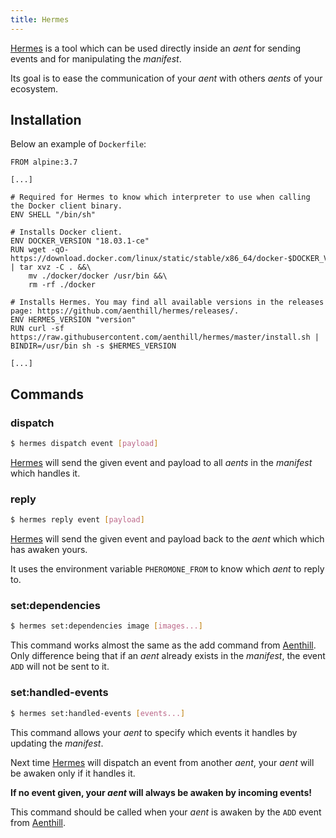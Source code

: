 ```yaml
---
title: Hermes
---
```


[Hermes](https://github.com/aenthill/hermes) is a tool which can be used directly inside an *aent* 
for sending events and for manipulating the *manifest*.

Its goal is to ease the communication of your *aent* with others *aents* of your ecosystem.

## Installation

Below an example of <code>Dockerfile</code>: 

```
FROM alpine:3.7

[...]

# Required for Hermes to know which interpreter to use when calling the Docker client binary.
ENV SHELL "/bin/sh"

# Installs Docker client.
ENV DOCKER_VERSION "18.03.1-ce"
RUN wget -qO- https://download.docker.com/linux/static/stable/x86_64/docker-$DOCKER_VERSION.tgz | tar xvz -C . &&\
    mv ./docker/docker /usr/bin &&\
    rm -rf ./docker

# Installs Hermes. You may find all available versions in the releases page: https://github.com/aenthill/hermes/releases/.
ENV HERMES_VERSION "version"
RUN curl -sf https://raw.githubusercontent.com/aenthill/hermes/master/install.sh | BINDIR=/usr/bin sh -s $HERMES_VERSION

[...]
```

## Commands

### dispatch

```bash
$ hermes dispatch event [payload]
```

[Hermes](https://github.com/aenthill/hermes) will send the given event and payload to all *aents* in the *manifest* which handles it.

### reply

```bash
$ hermes reply event [payload]
```

[Hermes](https://github.com/aenthill/hermes) will send the given event and payload back to the *aent* which which has awaken yours.

It uses the environment variable <code>PHEROMONE_FROM</code> to know which *aent* to reply to.

### set:dependencies

```bash
$ hermes set:dependencies image [images...]
```

This command works almost the same as the add command from [Aenthill](https://github.com/aenthill/aenthill). 
Only difference being that if an *aent* already exists in the *manifest*, the event <code>ADD</code> will not be sent to it.

### set:handled-events

```bash
$ hermes set:handled-events [events...]
```

This command allows your *aent* to specify which events it handles by updating the *manifest*.

Next time [Hermes](https://github.com/aenthill/hermes) will dispatch an event from another *aent*, 
your *aent* will be awaken only if it handles it.

**If no event given, your *aent* will always be awaken by incoming events!**

This command should be called when your *aent* is awaken by the <code>ADD</code> event from [Aenthill](https://github.com/aenthill/aenthill).